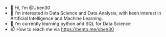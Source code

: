 - 👋 Hi, I’m @Uben30
- 👀 I’m interested in Data Science and Data Analysis, with keen interest in Artificial Intelligence and Machine Learning.
- 🌱 I’m currently learning python and SQL for Data Science
- 📫 How to reach me via https://bento.me/uben30

<!---
Uben30/Uben30 is a ✨ special ✨ repository because its `README.md` (this file) appears on your GitHub profile.
You can click the Preview link to take a look at your changes.
--->
